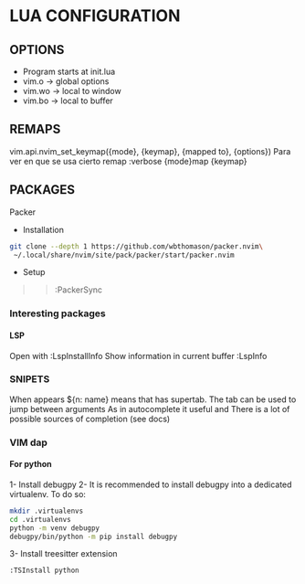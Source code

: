 # LUA CONFIGURATION
## OPTIONS
* Program starts at init.lua
* vim.o -> global options
* vim.wo -> local to window
* vim.bo -> local to buffer

## REMAPS
vim.api.nvim_set_keymap({mode}, {keymap}, {mapped to}, {options})
Para ver en que se usa cierto remap :verbose {mode}map {keymap}

## PACKAGES
Packer
* Installation
```bash
git clone --depth 1 https://github.com/wbthomason/packer.nvim\
 ~/.local/share/nvim/site/pack/packer/start/packer.nvim
```
* Setup
>> :PackerSync

### Interesting packages
#### LSP
Open with :LspInstallInfo
Show information in current buffer :LspInfo

### SNIPETS
When appears ${n: name} means that has supertab. The tab can be used to jump between arguments
As in autocomplete it useful <c-e> and <c-y>
There is a lot of possible sources of completion (see docs)

### VIM dap
#### For python
1- Install debugpy
2- It is recommended to install debugpy into a dedicated virtualenv. To do so:
```bash
mkdir .virtualenvs
cd .virtualenvs
python -m venv debugpy
debugpy/bin/python -m pip install debugpy 
```
3- Install treesitter extension
```
:TSInstall python
```






